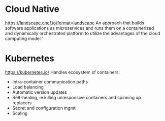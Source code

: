 # Cloud Native
https://landscape.cncf.io/format=landscape
An approach that builds software applications as microservices and runs them on a containerized and dynamically orchestrated platform to utilize the advantages of the cloud computing model.”

# Kubernetes
https://kubernetes.io/
Handles ecosystem of containers:
* Intra-container communication paths
* Load balancing
* Automatic version updates
* Self-healing, ie killing unresponsive containers and spinning up replacers
* Secret and configuration mgmt
* Scaling
